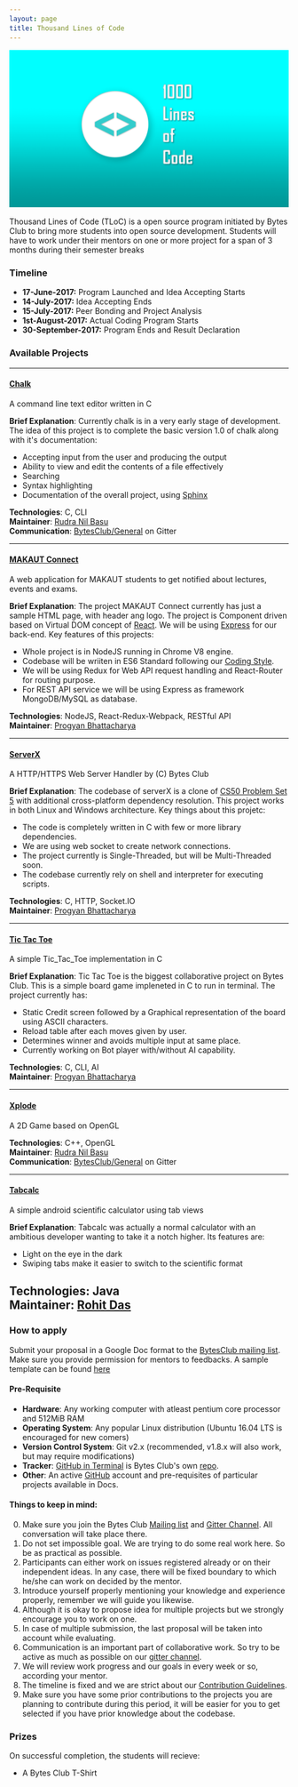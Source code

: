 ```yaml
---
layout: page
title: Thousand Lines of Code
---
```


![logo](https://raw.githubusercontent.com/BytesClub/BytesClub.github.io/master/images/tloc.png)

Thousand Lines of Code (TLoC) is a open source program initiated by Bytes Club to bring more students into open source development. Students will have to work under their mentors on one or more project for a span of 3 months during their semester breaks

### Timeline

* **17-June-2017:** Program Launched and Idea Accepting Starts
* **14-July-2017:** Idea Accepting Ends
* **15-July-2017:** Peer Bonding and Project Analysis
* **1st-August-2017:** Actual Coding Program Starts
* **30-September-2017:** Program Ends and Result Declaration

### Available Projects

---

#### [Chalk](https://github.com/BytesClub/chalk)
A command line text editor written in C

**Brief Explanation**: Currently chalk is in a very early stage of development. The idea of this project is to complete the basic version 1.0 of chalk along with it's documentation: <br>
* Accepting input from the user and producing the output 
* Ability to view and edit the contents of a file effectively 
* Searching 
* Syntax highlighting
* Documentation of the overall project, using [Sphinx](http://www.sphinx-doc.org/en/stable/) <br>

**Technologies**: C, CLI<br/>
**Maintainer**: [Rudra Nil Basu](https://github.com/RudraNilBasu)<br>
**Communication**: [BytesClub/General](https://gitter.im/Bytes_Club/General) on Gitter

---

#### [MAKAUT Connect](https://github.com/BytesClub/MAKAUT-Connect)
A web application for MAKAUT students to get notified about lectures, events and exams.

**Brief Explanation**: The project MAKAUT Connect currently has just a sample HTML page, with header ang logo. The project is Component driven based on Virtual DOM concept of [React](https://facebook.github.io/react/). We will be using [Express](https://expressjs.com/) for our back-end. Key features of this projects: <br/>
* Whole project is in NodeJS running in Chrome V8 engine.
* Codebase will be wriiten in ES6 Standard following our [Coding Style](/docs/coding_style.pdf).
* We will be using Redux for Web API request handling and React-Router for routing purpose.
* For REST API service we will be using Express as framework MongoDB/MySQL as database. <br/>

**Technologies**: NodeJS, React-Redux-Webpack, RESTful API<br/>
**Maintainer**: [Progyan Bhattacharya](https://github.com/Progyan1997)

---

#### [ServerX](https://github.com/BytesClub/serverX)
A HTTP/HTTPS Web Server Handler by (C) Bytes Club

**Brief Explanation**: The codebase of serverX is a clone of [CS50 Problem Set 5](http://cdn.cs50.net/2016/x/psets/6/pset6/pset6.html) with additional cross-platform dependency resolution. This project works in both Linux and Windows architecture. Key things about this projetc: <br/>
* The code is completely written in C with few or more library dependencies.
* We are using web socket to create network connections.
* The project currently is Single-Threaded, but will be Multi-Threaded soon.
* The codebase currently rely on shell and interpreter for executing scripts. <br/>

**Technologies**: C, HTTP, Socket.IO<br/>
**Maintainer**: [Progyan Bhattacharya](https://github.com/Progyan1997)

---

#### [Tic Tac Toe](https://github.com/BytesClub/Tic_Tac_Toe)
A simple Tic_Tac_Toe implementation in C

**Brief Explanation**: Tic Tac Toe is the biggest collaborative project on Bytes Club. This is a simple board game impleneted in C to run in terminal. The project currently has: <br/>
* Static Credit screen followed by a Graphical representation of the board using ASCII characters.
* Reload table after each moves given by user.
* Determines winner and avoids multiple input at same place.
* Currently working on Bot player with/without AI capability. <br/>

**Technologies**: C, CLI, AI<br/>
**Maintainer**: [Progyan Bhattacharya](https://github.com/Progyan1997)

---

#### [Xplode](https://github.com/BytesClub/Xplode)
A 2D Game based on OpenGL 

**Technologies**: C++, OpenGL<br>
**Maintainer**: [Rudra Nil Basu](https://github.com/RudraNilBasu)<br>
**Communication**: [BytesClub/General](https://gitter.im/Bytes_Club/General) on Gitter

---

#### [Tabcalc](https://github.com/BytesClub/Tabcalc)
A simple android scientific calculator using tab views

**Brief Explanation**: Tabcalc was actually a normal calculator with an ambitious developer wanting to take it a notch higher. Its features are: <br/>
* Light on the eye in the dark
* Swiping tabs make it easier to switch to the scientific format <br/>

**Technologies**: Java<br/>
**Maintainer**: [Rohit Das](https://github.com/mouri11)
---

### How to apply

Submit your proposal in a Google Doc format to the [BytesClub mailing list](mailto:bytes-club@googlegroups.com). Make sure you provide permission for mentors to feedbacks. A sample template can be found [here](https://github.com/BytesClub/Guidelines/wiki/Thousand-Lines-of-Code:-Application-Template)

#### Pre-Requisite
* **Hardware**: Any working computer with atleast pentium core processor and 512MiB RAM
* **Operating System**: Any popular Linux distribution (Ubuntu 16.04 LTS is encouraged for new comers)
* **Version Control System**: Git v2.x (recommended, v1.8.x will also work, but may require modifications)
* **Tracker**: [GitHub in Terminal](https://www.npmjs.com/package/ghb) is Bytes Club's own [repo](https://github.com/BytesClub/ghb).
* **Other**: An active [GitHub](https://github.com/) account and pre-requisites of particular projects available in Docs.

#### Things to keep in mind:

0. Make sure you join the Bytes Club [Mailing list](https://groups.google.com/forum/#!forum/bytes-club) and [Gitter Channel](https://gitter.im/Bytes_Club/General). All conversation will take place there.
1. Do not set impossible goal. We are trying to do some real work here. So be as practical as possible.
2. Participants can either work on issues registered already or on their independent ideas. In any case, there will be fixed boundary to which he/she can work on decided by the mentor.
3. Introduce yourself properly mentioning your knowledge and experience properly, remember we will guide you likewise.
4. Although it is okay to propose idea for multiple projects but we strongly encourage you to work on one.
5. In case of multiple submission, the last proposal will be taken into account while evaluating.
6. Communication is an important part of collaborative work. So try to be active as much as possible on our [gitter channel](https://gitter.im/Bytes_Club/General).
7. We will review work progress and our goals in every week or so, according your mentor.
8. The timeline is fixed and we are strict about our [Contribution Guidelines](/contributing/).
9. Make sure you have some prior contributions to the projects you are planning to contribute during this period, it will be easier for you to get selected if you have prior knowledge about the codebase.

### Prizes

On successful completion, the students will recieve:

* A Bytes Club T-Shirt
